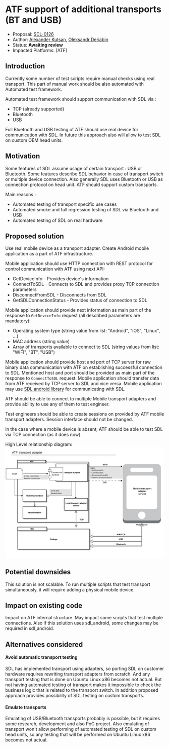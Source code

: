 # ATF support of additional transports (BT and USB)

* Proposal: [SDL-0126](0126-atf-additional-transports.md)
* Author: [Alexander Kutsan](https://github.com/LuxoftAKutsan), [Oleksandr Deriabin](https://github.com/aderiabin)
* Status: **Awaiting review**
* Impacted Platforms: [ATF]

## Introduction

Currently some number of test scripts require manual checks using real transport. 
This part of manual work should be also automated with Automated test framework.

Automated test framework should support communication with SDL via :
 - TCP (already supported)
 - Bluetooth
 - USB
 
Full Bluetooth and USB testing of ATF should use real device for communication with SDL.
In future this approach also will allow to test SDL on custom OEM head units.

## Motivation

Some features of SDL assume usage of certain transport : USB or Bluetooth.
Some features describe SDL behavior in case of transport switch or multiple device connection.
Also generally SDL uses Bluetooth or USB as connection protocol on head unit. 
ATF should support custom transports. 

Main reasons :
 - Automated testing of transport specific use cases
 - Automated smoke and full regression testing of SDL via Bluetooth and USB
 - Automated testing of SDL on real hardware
 
## Proposed solution

Use real mobile device as a transport adapter.
Create Android mobile application as a part of ATF infrastructure.

Mobile application should use HTTP connection with REST protocol for control communication with ATF using next API:
 - GetDeviceInfo - Provides device's information
 - ConnectToSDL - Connects to SDL and provides proxy TCP connection parameters
 - DisconnectFromSDL - Disconnects from SDL
 - GetSDLConnectionStatus - Provides status of connection to SDL

Mobile application should provide next information as main part of the response to `GetDeviceInfo` request (all described parameters are mandatory):
 - Operating system type (string value from list: "Android", "iOS", "Linux", ...)
 - MAC address (string value)
 - Array of transports available to connect to SDL (string values from list: "WIFI", "BT", "USB")

Mobile application should provide host and port of TCP server for raw binary data communication with ATF on establishing successful connection to SDL.
Mentioned host and port should be provided as main part of the response to `ConnectToSDL` request.
Mobile application should transfer data from ATF received by TCP server to SDL and vice versa.
Mobile application may use [SDL android library](https://github.com/smartdevicelink/sdl_android) for communicating with SDL.

ATF should be able to connect to multiple Mobile transport adapters and provide ability to use any of them to test engineer.

Test engineers should be able to create sessions on provided by ATF mobile transport adapters.
Session interface should not be changed.

In the case where a mobile device is absent, ATF should be able to test SDL via TCP connection (as it does now).

High Level relationship diagram: 
![High Level relationship diagram](/assets/proposals/0126-ATF-Additional-Transports/atf_transport_adapter.png)

## Potential downsides

This solution is not scalable. 
To run multiple scripts that test transport simultaneously, it will require adding a physical mobile device.

## Impact on existing code

Impact on ATF internal structure.
May impact some scripts that test multiple connections.
Also if this solution uses sdl_android, some changes may be required in sdl_android. 

## Alternatives considered

#### Avoid automatic transport testing

 SDL has implemented transport using adapters, so porting SDL on customer hardware requires rewriting transport adapters from scratch.
 And any transport testing that is done on Ubuntu Linux x86 becomes not actual.
 But not having automated testing of transport makes it impossible to check the business logic that is related to the transport switch.
 In addition proposed approach provides possibility of SDL testing on custom transports.
 
 #### Emulate transports
 
 Emulating of USB/Bluetooth transports probably is possible, but it requires some research, development and also PoC project. 
 Also emulating of transport won't allow performing of automated testing of SDL on custom head units, so any testing that will be performed on Ubuntu Linux x86 becomes not actual. 
